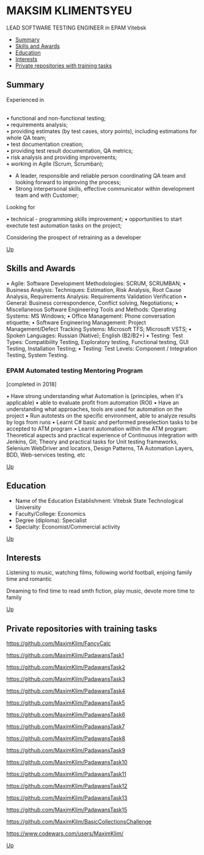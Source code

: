 # MAKSIM KLIMENTSYEU 
LEAD SOFTWARE TESTING ENGINEER in EPAM Vitebsk
<a name="contents">
 + [Summary](#1) 
 + [Skills and Awards](#2) 
 + [Education](#3) 
 + [Interests](#4) 
 + [Private repositories with training tasks](#5)
 
 
 
## <a name="1"></a>Summary
Experienced in 

<br>•	  functional and non-functional testing;
<br>•	  requirements analysis;
<br>•	  providing estimates (by test cases, story points), including estimations for whole QA team;
<br>•	  test documentation creation;
<br>•   providing test result documentation, QA metrics;
<br>•	  risk analysis and providing improvements;
<br>•	  working in Agile (Scrum, Scrumban);

- A leader, responsible and reliable person coordinating QA team and looking forward to improving the process;
- Strong interpersonal skills,  effective communicator within development team and with Customer;

Looking for

•	  technical - programming skills improvement;
•	  opportunities to start exectute test automation tasks on the project;

Сonsidering the prospect of retraining as a developer

[Up](#contents)


## <a name="2"></a>Skills and Awards
•	  Agile: Software Development Methodologies: SCRUM, SCRUMBAN;
•	  Business Analysis: Techniques: Estimation, Risk Analysis, Root Cause Analysis, Requirements Analysis: Requirements Validation Verification
•	  General: Business correspondence, Conflict solving, Negotiations;
•	  Miscellaneous Software Engineering Tools and Methods: Operating Systems: MS Windows;
•	  Office Management: Phone conversation etiquette;
•	  Software Engineering Management: Project Management/Defect Tracking Systems: Microsoft TFS; Microsoft VSTS;
•	  Spoken Languages: Russian (Native); English (B2/B2+)
•	  Testing: Test Types: Compatibility Testing, Exploratory testing, Functional testing, GUI Testing, Installation Testing;
•	  Testing: Test Levels: Component / Integration Testing, System Testing.
### EPAM Automated testing Mentoring Program
[completed in 2018]

• Have strong understanding what Automation is (principles, when it's applicable) • able to evaluate profit from automation (ROI) • Have an understanding what approaches, tools are used for automation on the project • Run autotests on the specific environment, able to analyze results by logs from runs • Learnt C# basic and performed preselection tasks to be accepted to ATM program • Learnt automation within the ATM program: Theoretical aspects and practical experience of Continuous integration with Jenkins, Git; Theory and practical tasks for Unit testing frameworks, Selenium WebDriver and locators, Design Patterns, TA Automation Layers, BDD, Web-services testing, etc

[Up](#contents)




## <a name="3"></a>Education
- Name of the Education Establishment: Vitebsk State Technological University
- Faculty/College: Economics
- Degree (diploma): Specialist
- Specialty: Economist/Commercial activity

[Up](#contents)

## <a name="4"></a>Interests
Listening to music, watching films, following world football, enjoing family time and romantic

Dreaming to find time to read smth fiction, play music, devote more time to family

[Up](#contents)

## <a name="5"></a>Private repositories with training tasks

https://github.com/MaximKlim/FancyCalc

https://github.com/MaximKlim/PadawansTask1

https://github.com/MaximKlim/PadawansTask2

https://github.com/MaximKlim/PadawansTask3

https://github.com/MaximKlim/PadawansTask4

https://github.com/MaximKlim/PadawansTask5

https://github.com/MaximKlim/PadawansTask6

https://github.com/MaximKlim/PadawansTask7

https://github.com/MaximKlim/PadawansTask8

https://github.com/MaximKlim/PadawansTask9

https://github.com/MaximKlim/PadawansTask10

https://github.com/MaximKlim/PadawansTask11

https://github.com/MaximKlim/PadawansTask12

https://github.com/MaximKlim/PadawansTask13

https://github.com/MaximKlim/PadawansTask15

https://github.com/MaximKlim/BasicCollectionsChallenge

https://www.codewars.com/users/MaximKlim/

[Up](#contents)
